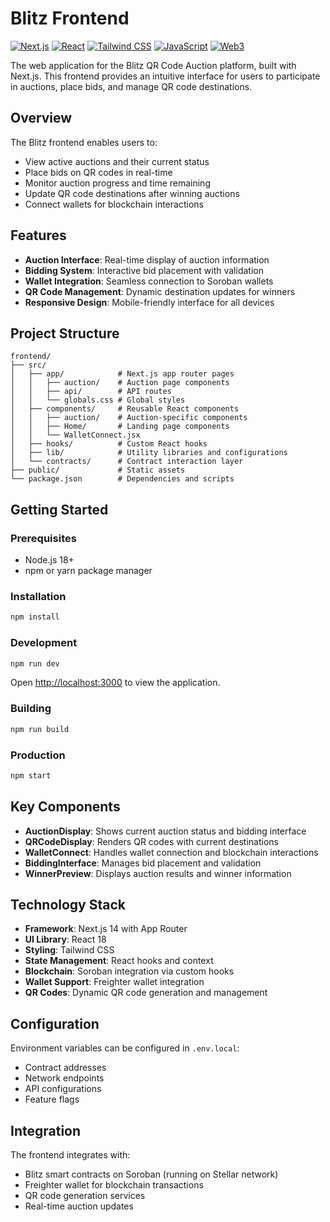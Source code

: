 # Blitz Frontend

[![Next.js](https://img.shields.io/badge/Next.js-000000?style=flat&logo=next.js&logoColor=white)](https://nextjs.org/)
[![React](https://img.shields.io/badge/React-20232A?style=flat&logo=react&logoColor=61DAFB)](https://reactjs.org/)
[![Tailwind CSS](https://img.shields.io/badge/Tailwind_CSS-38B2AC?style=flat&logo=tailwind-css&logoColor=white)](https://tailwindcss.com/)
[![JavaScript](https://img.shields.io/badge/JavaScript-F7DF1E?style=flat&logo=javascript&logoColor=black)](https://developer.mozilla.org/en-US/docs/Web/JavaScript)
[![Web3](https://img.shields.io/badge/Web3-F16822?style=flat&logo=web3.js&logoColor=white)](https://web3js.org/)

The web application for the Blitz QR Code Auction platform, built with Next.js. This frontend provides an intuitive interface for users to participate in auctions, place bids, and manage QR code destinations.

## Overview

The Blitz frontend enables users to:
- View active auctions and their current status
- Place bids on QR codes in real-time
- Monitor auction progress and time remaining
- Update QR code destinations after winning auctions
- Connect wallets for blockchain interactions

## Features

- **Auction Interface**: Real-time display of auction information
- **Bidding System**: Interactive bid placement with validation
- **Wallet Integration**: Seamless connection to Soroban wallets
- **QR Code Management**: Dynamic destination updates for winners
- **Responsive Design**: Mobile-friendly interface for all devices

## Project Structure

```
frontend/
├── src/
│   ├── app/            # Next.js app router pages
│   │   ├── auction/    # Auction page components
│   │   ├── api/        # API routes
│   │   └── globals.css # Global styles
│   ├── components/     # Reusable React components
│   │   ├── auction/    # Auction-specific components
│   │   ├── Home/       # Landing page components
│   │   └── WalletConnect.jsx
│   ├── hooks/          # Custom React hooks
│   ├── lib/            # Utility libraries and configurations
│   └── contracts/      # Contract interaction layer
├── public/             # Static assets
└── package.json        # Dependencies and scripts
```

## Getting Started

### Prerequisites

- Node.js 18+ 
- npm or yarn package manager

### Installation

```bash
npm install
```

### Development

```bash
npm run dev
```

Open [http://localhost:3000](http://localhost:3000) to view the application.

### Building

```bash
npm run build
```

### Production

```bash
npm start
```

## Key Components

- **AuctionDisplay**: Shows current auction status and bidding interface
- **QRCodeDisplay**: Renders QR codes with current destinations
- **WalletConnect**: Handles wallet connection and blockchain interactions
- **BiddingInterface**: Manages bid placement and validation
- **WinnerPreview**: Displays auction results and winner information

## Technology Stack

- **Framework**: Next.js 14 with App Router
- **UI Library**: React 18
- **Styling**: Tailwind CSS
- **State Management**: React hooks and context
- **Blockchain**: Soroban integration via custom hooks
- **Wallet Support**: Freighter wallet integration
- **QR Codes**: Dynamic QR code generation and management

## Configuration

Environment variables can be configured in `.env.local`:
- Contract addresses
- Network endpoints
- API configurations
- Feature flags

## Integration

The frontend integrates with:
- Blitz smart contracts on Soroban (running on Stellar network)
- Freighter wallet for blockchain transactions
- QR code generation services
- Real-time auction updates
